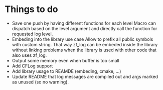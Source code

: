 Things to do
============

* Save one push by having different functions for each level
  Macro can dispatch based on the level argument and directly
  call the function for requested log level.
* Embeding into the library use case
  Allow to prefix all public symbols with custom string. That
  way zf_log can be embeded inside the library without linking
  problems when the library is used with other code that also
  uses zf_log.
* Output some memory even when buffer is too small
* Add CFLog support
* Add library usage to REAMDE (embeding, cmake, ...)
* Update README that log messages are compiled out and args
  marked as unused (so no warning).
